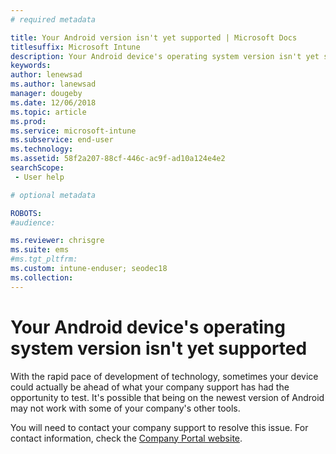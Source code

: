```yaml
---
# required metadata

title: Your Android version isn't yet supported | Microsoft Docs
titlesuffix: Microsoft Intune
description: Your Android device's operating system version isn't yet supported.
keywords:
author: lenewsad
ms.author: lanewsad
manager: dougeby
ms.date: 12/06/2018
ms.topic: article
ms.prod:
ms.service: microsoft-intune
ms.subservice: end-user
ms.technology:
ms.assetid: 58f2a207-88cf-446c-ac9f-ad10a124e4e2
searchScope:
 - User help

# optional metadata

ROBOTS:  
#audience:

ms.reviewer: chrisgre
ms.suite: ems
#ms.tgt_pltfrm:
ms.custom: intune-enduser; seodec18
ms.collection: 
---
```

# Your Android device's operating system version isn't yet supported

With the rapid pace of development of technology, sometimes your device could actually be ahead of what your company support has had the opportunity to test. It's possible that being on the newest version of Android may not work with some of your company's other tools.

You will need to contact your company support to resolve this issue. For contact information, check the [Company Portal website](https://go.microsoft.com/fwlink/?linkid=2010980).
